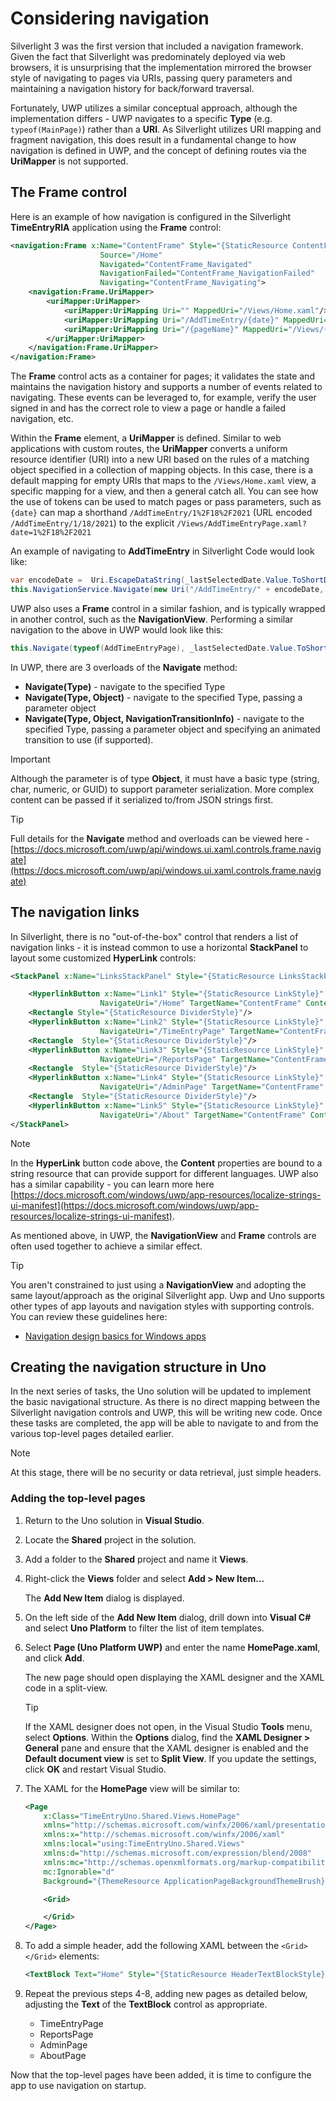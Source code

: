 # Considering navigation

Silverlight 3 was the first version that included a navigation framework. Given the fact that Silverlight was predominately deployed via web browsers, it is unsurprising that the implementation mirrored the browser style of navigating to pages via URIs, passing query parameters and maintaining a navigation history for back/forward traversal.

Fortunately, UWP utilizes a similar conceptual approach, although the implementation differs - UWP navigates to a specific **Type** (e.g. `typeof(MainPage)`) rather than a **URI**. As Silverlight utilizes URI mapping and fragment navigation, this does result in a fundamental change to how navigation is defined in UWP, and the concept of defining routes via the **UriMapper** is not supported.

## The Frame control

Here is an example of how navigation is configured in the Silverlight **TimeEntryRIA** application using the **Frame** control:

```xml
<navigation:Frame x:Name="ContentFrame" Style="{StaticResource ContentFrameStyle}"
                    Source="/Home"
                    Navigated="ContentFrame_Navigated"
                    NavigationFailed="ContentFrame_NavigationFailed"
                    Navigating="ContentFrame_Navigating">
    <navigation:Frame.UriMapper>
        <uriMapper:UriMapper>
            <uriMapper:UriMapping Uri="" MappedUri="/Views/Home.xaml"/>
            <uriMapper:UriMapping Uri="/AddTimeEntry/{date}" MappedUri="/Views/AddTimeEntryPage.xaml?date={date}"/>
            <uriMapper:UriMapping Uri="/{pageName}" MappedUri="/Views/{pageName}.xaml"/>
        </uriMapper:UriMapper>
    </navigation:Frame.UriMapper>
</navigation:Frame>
```

The **Frame** control acts as a container for pages; it validates the state and maintains the navigation history and supports a number of events related to navigating. These events can be leveraged to, for example, verify the user signed in and has the correct role to view a page or handle a failed navigation, etc.

Within the **Frame** element, a **UriMapper** is defined. Similar to web applications with custom routes, the **UriMapper** converts a uniform resource identifier (URI) into a new URI based on the rules of a matching object specified in a collection of mapping objects. In this case, there is a default mapping for empty URIs that maps to the `/Views/Home.xaml` view, a specific mapping for a view, and then a general catch all. You can see how the use of tokens can be used to match pages or pass parameters, such as `{date}` can map a shorthand `/AddTimeEntry/1%2F18%2F2021` (URL encoded `/AddTimeEntry/1/18/2021`) to the explicit `/Views/AddTimeEntryPage.xaml?date=1%2F18%2F2021`

An example of navigating to **AddTimeEntry** in Silverlight Code would look like:

```csharp
var encodeDate =  Uri.EscapeDataString(_lastSelectedDate.Value.ToShortDateString());
this.NavigationService.Navigate(new Uri("/AddTimeEntry/" + encodeDate, UriKind.Relative));
```

UWP also uses a **Frame** control in a similar fashion, and is typically wrapped in another control, such as the **NavigationView**. Performing a similar navigation to the above in UWP would look like this:

```csharp
this.Navigate(typeof(AddTimeEntryPage), _lastSelectedDate.Value.ToShortDateString());
```

In UWP, there are 3 overloads of the **Navigate** method:

* **Navigate(Type)** - navigate to the specified Type
* **Navigate(Type, Object)** - navigate to the specified Type, passing a parameter object
* **Navigate(Type, Object, NavigationTransitionInfo)** - navigate to the specified Type, passing a parameter object and specifying an animated transition to use (if supported).

> [!IMPORTANT]
> Although the parameter is of type **Object**, it must have a basic type (string, char, numeric, or GUID) to support parameter serialization. More complex content can be passed if it serialized to/from JSON strings first.

> [!TIP]
> Full details for the **Navigate** method and overloads can be viewed here - [https://docs.microsoft.com/uwp/api/windows.ui.xaml.controls.frame.navigate](https://docs.microsoft.com/uwp/api/windows.ui.xaml.controls.frame.navigate)

## The navigation links

In Silverlight, there is no "out-of-the-box" control that renders a list of navigation links - it is instead common to use a horizontal **StackPanel** to layout some customized **HyperLink** controls:

```xml
<StackPanel x:Name="LinksStackPanel" Style="{StaticResource LinksStackPanelStyle}">

    <HyperlinkButton x:Name="Link1" Style="{StaticResource LinkStyle}"
                    NavigateUri="/Home" TargetName="ContentFrame" Content="{Binding Path=ApplicationStrings.HomePageTitle, Source={StaticResource ResourceWrapper}}"/>
    <Rectangle Style="{StaticResource DividerStyle}"/>
    <HyperlinkButton x:Name="Link2" Style="{StaticResource LinkStyle}"
                    NavigateUri="/TimeEntryPage" TargetName="ContentFrame" Content="{Binding Path=ApplicationStrings.TimeEntryNavTitle, Source={StaticResource ResourceWrapper}}"/>
    <Rectangle  Style="{StaticResource DividerStyle}"/>
    <HyperlinkButton x:Name="Link3" Style="{StaticResource LinkStyle}"
                    NavigateUri="/ReportsPage" TargetName="ContentFrame" Content="{Binding Path=ApplicationStrings.ReportsPageTitle, Source={StaticResource ResourceWrapper}}"/>
    <Rectangle  Style="{StaticResource DividerStyle}"/>
    <HyperlinkButton x:Name="Link4" Style="{StaticResource LinkStyle}"
                    NavigateUri="/AdminPage" TargetName="ContentFrame" Content="{Binding Path=ApplicationStrings.AdminPageTitle, Source={StaticResource ResourceWrapper}}"/>
    <Rectangle  Style="{StaticResource DividerStyle}"/>
    <HyperlinkButton x:Name="Link5" Style="{StaticResource LinkStyle}"
                    NavigateUri="/About" TargetName="ContentFrame" Content="{Binding Path=ApplicationStrings.AboutPageTitle, Source={StaticResource ResourceWrapper}}"/>
</StackPanel>
```

> [!NOTE]
> In the **HyperLink** button code above, the **Content** properties are bound to a string resource that can provide support for different languages. UWP also has a similar capability - you can learn more here [https://docs.microsoft.com/windows/uwp/app-resources/localize-strings-ui-manifest](https://docs.microsoft.com/windows/uwp/app-resources/localize-strings-ui-manifest).

As mentioned above, in UWP, the **NavigationView** and **Frame** controls are often used together to achieve a similar effect.

> [!TIP]
> You aren't constrained to just using a **NavigationView** and adopting the same layout/approach as the original Silverlight app. Uwp and Uno supports other types of app layouts and navigation styles with supporting controls. You can review these guidelines here:
>
> * [Navigation design basics for Windows apps](https://docs.microsoft.com/windows/uwp/design/basics/navigation-basics)

## Creating the navigation structure in Uno

In the next series of tasks, the Uno solution will be updated to implement the basic navigational structure. As there is no direct mapping between the Silverlight navigation controls and UWP, this will be writing new code. Once these tasks are completed, the app will be able to navigate to and from the various top-level pages detailed earlier.

> [!NOTE]
> At this stage, there will be no security or data retrieval, just simple headers.

### Adding the top-level pages

1. Return to the Uno solution in **Visual Studio**.

1. Locate the **Shared** project in the solution.

1. Add a folder to the **Shared** project and name it **Views**.

1. Right-click the **Views** folder and select **Add > New Item...**

    The **Add New Item** dialog is displayed.

1. On the left side of the **Add New Item** dialog, drill down into **Visual C#** and select **Uno Platform** to filter the list of item templates.

1. Select **Page (Uno Platform UWP)** and enter the name **HomePage.xaml**, and click **Add**.

    The new page should open displaying the XAML designer and the XAML code in a split-view.

    > [!TIP]
    > If the XAML designer does not open, in the Visual Studio **Tools** menu, select **Options**. Within the **Options** dialog, find the **XAML Designer > General** pane and ensure that the XAML designer is enabled and the **Default document view** is set to **Split View**. If you update the settings, click **OK** and restart Visual Studio.

1. The XAML for the **HomePage** view will be similar to:

    ```xml
    <Page
        x:Class="TimeEntryUno.Shared.Views.HomePage"
        xmlns="http://schemas.microsoft.com/winfx/2006/xaml/presentation"
        xmlns:x="http://schemas.microsoft.com/winfx/2006/xaml"
        xmlns:local="using:TimeEntryUno.Shared.Views"
        xmlns:d="http://schemas.microsoft.com/expression/blend/2008"
        xmlns:mc="http://schemas.openxmlformats.org/markup-compatibility/2006"
        mc:Ignorable="d"
        Background="{ThemeResource ApplicationPageBackgroundThemeBrush}">

        <Grid>

        </Grid>
    </Page>
    ```

1. To add a simple header, add the following XAML between the `<Grid></Grid>` elements:

    ```xml
    <TextBlock Text="Home" Style="{StaticResource HeaderTextBlockStyle}"/>
    ```

1. Repeat the previous steps 4-8, adding new pages as detailed below, adjusting the **Text** of the **TextBlock** control as appropriate.

    * TimeEntryPage
    * ReportsPage
    * AdminPage
    * AboutPage

Now that the top-level pages have been added, it is time to configure the app to use navigation on startup.